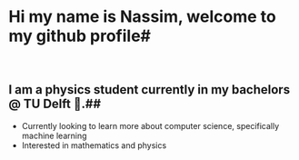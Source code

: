 # Hi my name is Nassim, welcome to my github profile#

<br />

## I am a physics student currently in my bachelors @ TU Delft :telescope:.##


- Currently looking to learn more about computer science, specifically machine learning
- Interested in mathematics and physics